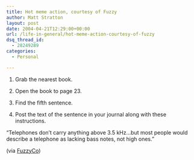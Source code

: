 ```yaml
---
title: Hot meme action, courtesy of Fuzzy
author: Matt Stratton
layout: post
date: 2004-04-21T12:29:00+00:00
url: /life-in-general/hot-meme-action-courtesy-of-fuzzy
dsq_thread_id:
  - 28249289
categories:
  - Personal

---
```

1. Grab the nearest book.
  
2. Open the book to page 23.
  
3. Find the fifth sentence.
  
4. Post the text of the sentence in your journal along with these instructions.

&#8220;Telephones don&#8217;t carry anything above 3.5 kHz&#8230;but most people would describe a telephone as lacking bass notes, not high ones.&#8221;

(via <a href="http://www.fuzzyco.com" target="_blank">FuzzyCo</a>)
